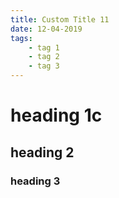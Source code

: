 ```yaml
---
title: Custom Title 11
date: 12-04-2019
tags:
    - tag 1
    - tag 2
    - tag 3
---
```


# heading 1c

## heading 2

### heading 3